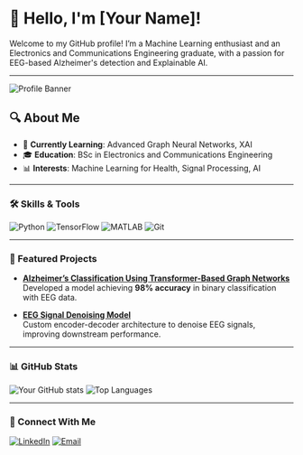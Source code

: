 # 👋 Hello, I'm [Your Name]!

Welcome to my GitHub profile! I’m a Machine Learning enthusiast and an Electronics and Communications Engineering graduate, with a passion for EEG-based Alzheimer's detection and Explainable AI.

---

![Profile Banner](https://your-image-url.com/banner.png)

## 🔍 About Me
- 🧠 **Currently Learning**: Advanced Graph Neural Networks, XAI
- 🎓 **Education**: BSc in Electronics and Communications Engineering
- 📊 **Interests**: Machine Learning for Health, Signal Processing, AI

---

### 🛠 Skills & Tools
![Python](https://img.shields.io/badge/Python-3670A0?style=for-the-badge&logo=python&logoColor=ffdd54)
![TensorFlow](https://img.shields.io/badge/TensorFlow-FF6F00?style=for-the-badge&logo=tensorflow&logoColor=white)
![MATLAB](https://img.shields.io/badge/MATLAB-0076A8?style=for-the-badge&logo=mathworks&logoColor=white)
![Git](https://img.shields.io/badge/Git-F05032?style=for-the-badge&logo=git&logoColor=white)

---

### 🚀 Featured Projects
- **[Alzheimer’s Classification Using Transformer-Based Graph Networks](https://github.com/yourusername/Alzheimers-Project)**  
  Developed a model achieving **98% accuracy** in binary classification with EEG data.
  
- **[EEG Signal Denoising Model](https://github.com/yourusername/EEG-Denoising)**  
  Custom encoder-decoder architecture to denoise EEG signals, improving downstream performance.

---

### 📊 GitHub Stats
![Your GitHub stats](https://github-readme-stats.vercel.app/api?username=yourusername&show_icons=true&theme=radical)
![Top Languages](https://github-readme-stats.vercel.app/api/top-langs/?username=yourusername&layout=compact)

---

### 🌱 Connect With Me
[![LinkedIn](https://img.shields.io/badge/LinkedIn-0077B5?style=for-the-badge&logo=linkedin&logoColor=white)](https://linkedin.com/in/yourusername) 
[![Email](https://img.shields.io/badge/Email-D14836?style=for-the-badge&logo=gmail&logoColor=white)](mailto:your.email@example.com)

